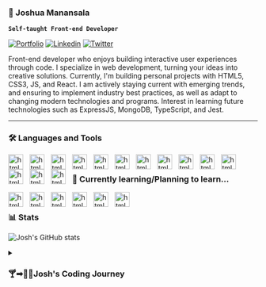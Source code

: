 ### 🍙 Joshua Manansala 
**`Self-taught Front-end Developer`**
<br />

[![Portfolio](https://img.shields.io/badge/-Portfolio-d3d3d3?&style=for-the-badge&logo=appveyor&logo=aboutdotme&logoColor=black)](https://t4r0taro.github.io/portfolio/)
[![Linkedin](https://img.shields.io/badge/LinkedIn-0077B5?style=for-the-badge&logo=linkedin&logoColor=white)](https://www.linkedin.com/in/joshua-manansala-59a40279/)
[![Twitter](https://img.shields.io/badge/Twitter-1DA1F2?style=for-the-badge&logo=twitter&logoColor=white)](https://twitter.com/taro_code)

Front-end developer who enjoys building interactive user experiences through code. I specialize in web development, turning your ideas into creative solutions. Currently, I'm building personal projects with HTML5, CSS3, JS, and React. I am actively staying current with emerging trends, and ensuring to implement industry best practices, as well as adapt to changing modern technologies and programs. Interest in learning future technologies such as ExpressJS, MongoDB, TypeScript, and Jest. 

---
### 🛠 Languages and Tools
<img align="left" alt="html" width="30px" style="padding-right:10px;" src="https://cdn.jsdelivr.net/gh/devicons/devicon/icons/html5/html5-original-wordmark.svg" />
<img align="left" alt="html" width="30px" style="padding-right:10px;" src="https://cdn.jsdelivr.net/gh/devicons/devicon/icons/css3/css3-original-wordmark.svg" />
<img align="left" alt="html" width="30px" style="padding-right:10px;" src="https://cdn.jsdelivr.net/gh/devicons/devicon/icons/javascript/javascript-original.svg" />
<img align="left" alt="html" width="30px" style="padding-right:10px;" src="https://cdn.jsdelivr.net/gh/devicons/devicon/icons/react/react-original-wordmark.svg" />
<img align="left" alt="html" width="30px" style="padding-right:10px;" src="https://cdn.jsdelivr.net/gh/devicons/devicon/icons/jquery/jquery-original-wordmark.svg" />
<img align="left" alt="html" width="30px" style="padding-right:10px;" src="https://cdn.jsdelivr.net/gh/devicons/devicon/icons/sass/sass-original.svg" />
<img align="left" alt="html" width="30px" style="padding-right:10px;" src="https://cdn.jsdelivr.net/gh/devicons/devicon/icons/bootstrap/bootstrap-original-wordmark.svg" />
<img align="left" alt="html" width="30px" style="padding-right:10px;" src="https://cdn.jsdelivr.net/gh/devicons/devicon/icons/git/git-original.svg" />
<img align="left" alt="html" width="30px" style="padding-right:10px;" src="https://cdn.jsdelivr.net/gh/devicons/devicon/icons/github/github-original.svg" />
<img align="left" alt="html" width="30px" style="padding-right:10px;" src="https://cdn.jsdelivr.net/gh/devicons/devicon/icons/nodejs/nodejs-original-wordmark.svg" />
<img align="left" alt="html" width="30px" style="padding-right:10px;" src="https://cdn.jsdelivr.net/gh/devicons/devicon/icons/npm/npm-original-wordmark.svg" />
<img align="left" alt="html" width="30px" style="padding-right:10px;" src="https://cdn.jsdelivr.net/gh/devicons/devicon/icons/figma/figma-original.svg" />
<img align="left" alt="html" width="30px" style="padding-right:10px;" src="https://cdn.jsdelivr.net/gh/devicons/devicon/icons/vscode/vscode-original.svg" />
<img align="left" alt="html" width="30px" style="padding-right:10px;" src="https://vitejs.dev/logo.svg" />

               
<br />  

### 🔰 Currently learning/Planning to learn...  
<img align="left" alt="html" width="30px" style="padding-right:10px;" src="https://cdn.jsdelivr.net/gh/devicons/devicon/icons/express/express-original.svg" />     
<img align="left" alt="html" width="30px" style="padding-right:10px;" src="https://cdn.jsdelivr.net/gh/devicons/devicon/icons/mongodb/mongodb-original-wordmark.svg" />
<img align="left" alt="html" width="30px" style="padding-right:10px;" src="https://cdn.jsdelivr.net/gh/devicons/devicon/icons/jest/jest-plain.svg" />
<img align="left" alt="html" width="30px" style="padding-right:10px;" src="https://cdn.jsdelivr.net/gh/devicons/devicon/icons/typescript/typescript-original.svg" />
<img align="left" alt="html" width="30px" style="padding-right:10px;" src="https://cdn.jsdelivr.net/gh/devicons/devicon/icons/tailwindcss/tailwindcss-plain.svg" />
<img align="left" alt="html" width="30px" style="padding-right:10px;" src="https://cdn.jsdelivr.net/gh/devicons/devicon/icons/redux/redux-original.svg" />
<br />  

### 📊 Stats

![Josh's GitHub stats](https://github-readme-stats.vercel.app/api?username=T4R0TARO&show_icons=true&theme=material-palenight)
          
 <details>
          <summary><h3>🍸➡🐱‍💻Josh's Coding Journey</h3></summary>
           Before learning to code I was a bartender, but I always had an interest in technology. I would then take learning to code seriously during the covid lockdown and continued learning ever since. I started with free resources like freecodecamp, MDN documentation, Havard CS50, EloquentJS, and bunch of YouTube videos and blogs (The usual learning to code grind). I really enjoyed the creating aspect of coding, aside from the head banging and hair pulling that occurs when you have an unknown bug, the sense of accomplishment of creating something is a familiar feeling that I enjoy. Drawing is my other hobby which I found many similarities when comparing the process of learning. Repetition and exposure is most important. Drawing the profile of a head with various different angles over and over is equivalent to centering a div or finding an algorithim that is less than O(n^2)time complexity. Persistence will eventually get you there. 
 </details>         
          
          
          
<!--
**T4R0TARO/T4R0TARO** is a ✨ _special_ ✨ repository because its `README.md` (this file) appears on your GitHub profile.
align="left" alt="html" width="30px" style="padding-right:10px;"
Here are some ideas to get you started:

- 🔭 I’m currently working on ...
- 🌱 I’m currently learning ...
- 👯 I’m looking to collaborate on ...
- 🤔 I’m looking for help with ...
- 💬 Ask me about ...
- 📫 How to reach me: ...
- 😄 Pronouns: ...
- ⚡ Fun fact: ...
-->
